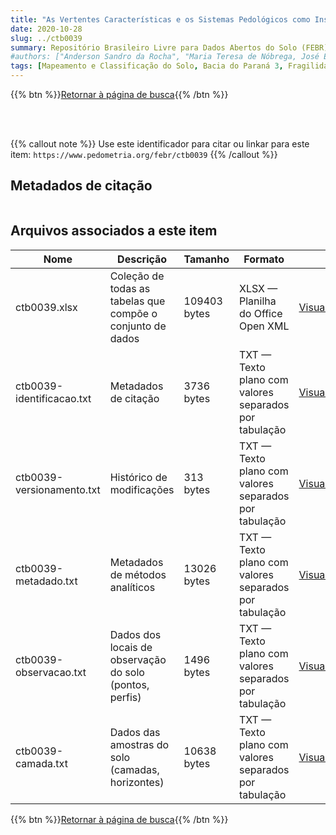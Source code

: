 ```yaml
---
title: "As Vertentes Características e os Sistemas Pedológicos como Instrumentos de Análise para a Identificação das Fragilidades e Potencialidades Ambientais na Bacia Hidrográfica do Paraná 3"
date: 2020-10-28
slug: ../ctb0039
summary: Repositório Brasileiro Livre para Dados Abertos do Solo (FEBR) | A febre dos dados de solo no Brasil
#authors: ["Anderson Sandro da Rocha", "Maria Teresa de Nóbrega, José Edézio da Cunha"]
tags: [Mapeamento e Classificação do Solo, Bacia do Paraná 3, Fragilidade Ambiental, Capacidade de Uso da Terra]
---
```


<style>
div.alert > div {
    font-size: 0.8rem;
}
</style>

{{% btn %}}<a href="/febr/buscar/">Retornar à página de busca</a>{{% /btn %}}

<br>
<br>

{{% callout note %}}
Use este identificador para citar ou linkar para este item: `https://www.pedometria.org/febr/ctb0039`
{{% /callout %}}

## Metadados de citação

<table>
<!-- Fonte: https://gist.github.com/jfreels/6814721 -->
<script src="https://d3js.org/d3.v3.min.js" charset="utf-8"></script>
<!-- <script type='text/javascript' src='/febr/buscar/script.js'></script> -->
<script type='text/javascript'>
  d3.tsv('ctb0039-identificacao.txt',function (data) {
    var columns = ['campo', 'valor']
    tabulate(data, columns)
  })
</script>
</table>

## Arquivos associados a este item

<table style="width:100%">
  <thead>
    <tr>
      <th>Nome</th>
      <th>Descrição</th>
      <th>Tamanho</th>
      <th>Formato</th>
      <th></th>
    </tr>
  </thead>
  <tbody>
    <tr>
      <td>ctb0039.xlsx</td>
      <td>Coleção de todas as tabelas que compõe o conjunto de dados</td>
      <td>109403 bytes</td>
      <td>XLSX — Planilha do Office Open XML</td>
      <td><a href="https://cloud.utfpr.edu.br/index.php/s/Df6dhfzYJ1DDeso/download?path=%2Fctb0039&files=ctb0039.xlsx" class="btn btn-primary btn-block" role="button">Visualizar/Abrir</a></td>
    </tr>
    <tr>
      <td>ctb0039-identificacao.txt</td>
      <td>Metadados de citação</td>
      <td>3736 bytes</td>
      <td>TXT — Texto plano com valores separados por tabulação</td>
      <td><a href="https://cloud.utfpr.edu.br/index.php/s/Df6dhfzYJ1DDeso/download?path=%2Fctb0039&files=ctb0039-identificacao.txt" class="btn btn-primary btn-block" role="button">Visualizar/Abrir</a></td>
    </tr>
    <tr>
      <td>ctb0039-versionamento.txt</td>
      <td>Histórico de modificações</td>
      <td>313 bytes</td>
      <td>TXT — Texto plano com valores separados por tabulação</td>
      <td><a href="https://cloud.utfpr.edu.br/index.php/s/Df6dhfzYJ1DDeso/download?path=%2Fctb0039&files=ctb0039-versionamento.txt" class="btn btn-primary btn-block" role="button">Visualizar/Abrir</a></td>
    </tr>
    <tr>
      <td>ctb0039-metadado.txt</td>
      <td>Metadados de métodos analíticos</td>
      <td>13026 bytes</td>
      <td>TXT — Texto plano com valores separados por tabulação</td>
      <td><a href="https://cloud.utfpr.edu.br/index.php/s/Df6dhfzYJ1DDeso/download?path=%2Fctb0039&files=ctb0039-metadado.txt" class="btn btn-primary btn-block" role="button">Visualizar/Abrir</a></td>
    </tr>
    <tr>
      <td>ctb0039-observacao.txt</td>
      <td>Dados dos locais de observação do solo (pontos, perfis)</td>
      <td>1496 bytes</td>
      <td>TXT — Texto plano com valores separados por tabulação</td>
      <td><a href="https://cloud.utfpr.edu.br/index.php/s/Df6dhfzYJ1DDeso/download?path=%2Fctb0039&files=ctb0039-observacao.txt" class="btn btn-primary btn-block" role="button">Visualizar/Abrir</a></td>
    </tr>
    <tr>
      <td>ctb0039-camada.txt</td>
      <td>Dados das amostras do solo (camadas, horizontes)</td>
      <td>10638 bytes</td>
      <td>TXT — Texto plano com valores separados por tabulação</td>
      <td><a href="https://cloud.utfpr.edu.br/index.php/s/Df6dhfzYJ1DDeso/download?path=%2Fctb0039&files=ctb0039-camada.txt" class="btn btn-primary btn-block" role="button">Visualizar/Abrir</a></td>
    </tr>
  </tbody>
</table>

{{% btn %}}<a href="/febr/buscar/">Retornar à página de busca</a>{{% /btn %}}

